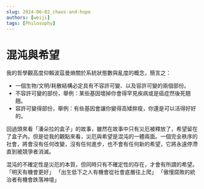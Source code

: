 ```yaml
---
slug: 2024-06-02_chaos-and-hope
authors: [weiji]
tags: [Philosophy]
---
```


# 混沌與希望

我的哲學觀高度仰賴波茲曼熵關於系統狀態數與亂度的概念，簡言之：

- 一個生物/文明/耗散結構必定具有不容許可變、以及容許可變的兩個部份。
- 不容許可變的部份，舉例：某些基因壞掉你會得罕見疾病或是癌症然後死翹翹。
- 容許可變得部份，舉例：有些基因會讓你變得高矮胖瘦，你還是可以活得好好的。

回過頭來看「潘朵拉的盒子」的故事，雖然在故事中只有災厄被釋放了，希望留在了盒子內。但是從我的觀點來看，災厄與希望是混沌的一體兩面。一個完全秩序的社會，將會沒有任何改變，沒有任何進步，也不會有任何新的希望，它將永遠停滯直到被競爭者消滅。

混沌的不確定性是災厄的本質，但同時只有不確定性的存在，才會有所謂的希望。
「明天有機會更好」
「出生低下之人有機會從社會底層往上爬」
「傲慢腐敗的統治者有機會跌落神壇」
